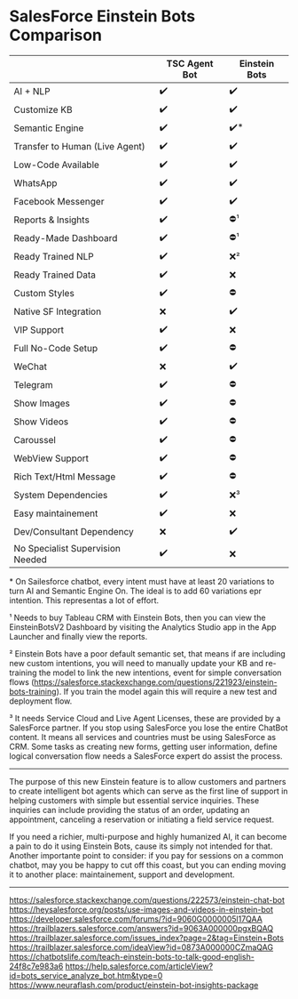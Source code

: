 # SalesForce Einstein Bots Comparison  

||TSC Agent Bot|Einstein Bots|
|--|--|--|
|AI + NLP|✔️|✔️|
|Customize KB|✔️|✔️|
|Semantic Engine|✔️|✔️*|
|Transfer to Human (Live Agent)|✔️|✔️|
|Low-Code Available|✔️|✔️|
|WhatsApp|✔️|✔️|
|Facebook Messenger|✔️|✔️|
|Reports & Insights|✔️|⛔¹|
|Ready-Made Dashboard|✔️|⛔¹|
|Ready Trained NLP|✔️|❌²|
|Ready Trained Data|✔️|❌|
|Custom Styles|✔️|⛔|
|Native SF Integration|❌|✔️|
|VIP Support|✔️|❌|
|Full No-Code Setup|✔️|⛔|
|WeChat|❌|✔️|
|Telegram|✔️|⛔|
|Show Images|✔️|⛔|
|Show Videos|✔️|⛔|
|Caroussel|✔️|⛔|
|WebView Support|✔️|⛔|
|Rich Text/Html Message|✔️|⛔|
|System Dependencies|✔️|❌³|
|Easy maintainement|✔️|❌|
|Dev/Consultant Dependency|❌|✔️|
|No Specialist Supervision Needed|✔️|❌|

\* On Sailesforce chatbot, every intent must have at least 20 variations to turn AI and Semantic Engine On. The ideal is to add 60 variations epr intention. This representas a lot of effort. 

¹ Needs to buy Tableau CRM with Einstein Bots, then you can view the EinsteinBotsV2 Dashboard by visiting the Analytics Studio app in the App Launcher and finally view the reports.

² Einstein Bots have a poor default semantic set, that means if are including new custom intentions, you will need to manually update your KB and re-training the model to link the new intentions, event for simple conversation flows (https://salesforce.stackexchange.com/questions/221923/einstein-bots-training). If you train the model again this will require a new test and deployment flow.

³ It needs Service Cloud and Live Agent Licenses, these are provided by a SalesForce partner. If you stop using SalesForce you lose the entire ChatBot content. It means all services and countries must be using SalesForce as CRM. Some tasks as creating new forms, getting user information, define logical conversation flow needs a SalesForce expert do assist the process.

***

The purpose of this new Einstein feature is to allow customers and partners to create intelligent bot agents which can serve as the first line of support in helping customers with simple but essential service inquiries. These inquiries can include providing the status of an order, updating an appointment, canceling a reservation or initiating a field service request.

If you need a richier, multi-purpose and highly humanized AI, it can become a pain to do it using Einstein Bots, cause its simply not intended for that. Another importante point to consider: if you pay for sessions on a common chatbot, may you be happy to cut off this coast, but you can ending moving it to another place: maintainement, support and development.

***

https://salesforce.stackexchange.com/questions/222573/einstein-chat-bot
https://heysalesforce.org/posts/use-images-and-videos-in-einstein-bot
https://developer.salesforce.com/forums/?id=9060G0000005l17QAA
https://trailblazers.salesforce.com/answers?id=9063A000000pgxBQAQ
https://trailblazer.salesforce.com/issues_index?page=2&tag=Einstein+Bots
https://trailblazer.salesforce.com/ideaView?id=0873A000000CZmaQAG
https://chatbotslife.com/teach-einstein-bots-to-talk-good-english-24f8c7e983a6
https://help.salesforce.com/articleView?id=bots_service_analyze_bot.htm&type=0
https://www.neuraflash.com/product/einstein-bot-insights-package